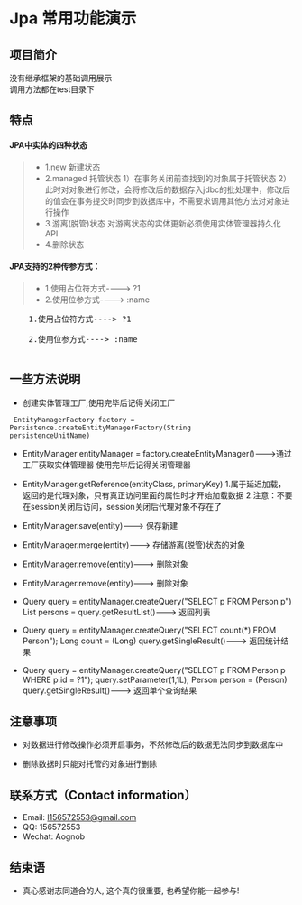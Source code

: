 # Jpa 常用功能演示

## 项目简介
没有继承框架的基础调用展示<br>
调用方法都在test目录下



## 特点
#### JPA中实体的四种状态
> - 1.new 新建状态
> - 2.managed 托管状态
		1）在事务关闭前查找到的对象属于托管状态
		2）此时对对象进行修改，会将修改后的数据存入jdbc的批处理中，修改后的值会在事务提交时同步到数据库中，不需要求调用其他方法对对象进行操作
> - 3.游离(脱管)状态
		对游离状态的实体更新必须使用实体管理器持久化API
> - 4.删除状态

#### JPA支持的2种传参方式：
> - 1.使用占位符方式----> ?1 <br>
> - 2.使用位参方式----> :name <br>
<pre>
	1.使用占位符方式----> ?1 <br>
	2.使用位参方式----> :name <br>
</pre>


## 一些方法说明
- 创建实体管理工厂,使用完毕后记得关闭工厂

<code> EntityManagerFactory factory = Persistence.createEntityManagerFactory(String persistenceUnitName)</code>


- EntityManager entityManager = factory.createEntityManager()--->通过工厂获取实体管理器
	使用完毕后记得关闭管理器


- EntityManager.getReference(entityClass, primaryKey)
	1.属于延迟加载，返回的是代理对象，只有真正访问里面的属性时才开始加载数据
	2.注意：不要在session关闭后访问，session关闭后代理对象不存在了
	
- EntityManager.save(entity)---> 保存新建

- EntityManager.merge(entity)---> 存储游离(脱管)状态的对象

- EntityManager.remove(entity)---> 删除对象

- EntityManager.remove(entity)---> 删除对象

- Query query = entityManager.createQuery("SELECT p FROM Person p")
	List<Person> persons = query.getResultList()---> 返回列表
	
- Query query = entityManager.createQuery("SELECT count(*) FROM Person");
	Long count = (Long) query.getSingleResult()---> 返回统计结果

- Query query = entityManager.createQuery("SELECT p FROM Person p WHERE p.id = ?1");
		query.setParameter(1,1L);
		Person person = (Person) query.getSingleResult()---> 返回单个查询结果

## 注意事项

- 对数据进行修改操作必须开启事务，不然修改后的数据无法同步到数据库中

- 删除数据时只能对托管的对象进行删除	

## 联系方式（Contact information）

- Email: <l156572553@gmail.com>
- QQ: 156572553
- Wechat: Aognob

## 结束语

- 真心感谢志同道合的人, 这个真的很重要, 也希望你能一起参与!
